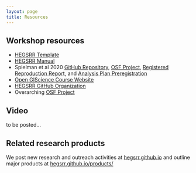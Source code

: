 ```yaml
---
layout: page
title: Resources
---
```


## Workshop resources

- [HEGSRR Template](https://www.github.com/HEGSRR/HEGSRR-Template)
- [HEGSRR Manual](hegsrr.github.io/HEGSRR-Manual/)
- Spielman et al 2020 [GitHub Repository](https://github.com/HEGSRR/RPl-Spielman-2020), [OSF Project](https://doi.org/10.17605/OSF.IO/DZPE9), [Registered Reproduction Report](https://doi.org/10.17605/OSF.IO/4S62B), and [Analysis Plan Preregistration](https://doi.org/10.17605/OSF.IO/9NTDS)
- [Open GIScience Course Website](https://opengisci.github.io)
- [HEGSRR GitHub Organization](https://www.github.com/HEGSRR)
- Overarching [OSF Project](https://osf.io/c5a2r/)

## Video

to be posted...

## Related research products

We post new research and outreach activities at [hegsrr.github.io](https://hegsrr.github.io/) and outline major products at [hegsrr.github.io/products/](https://hegsrr.github.io/products/)
